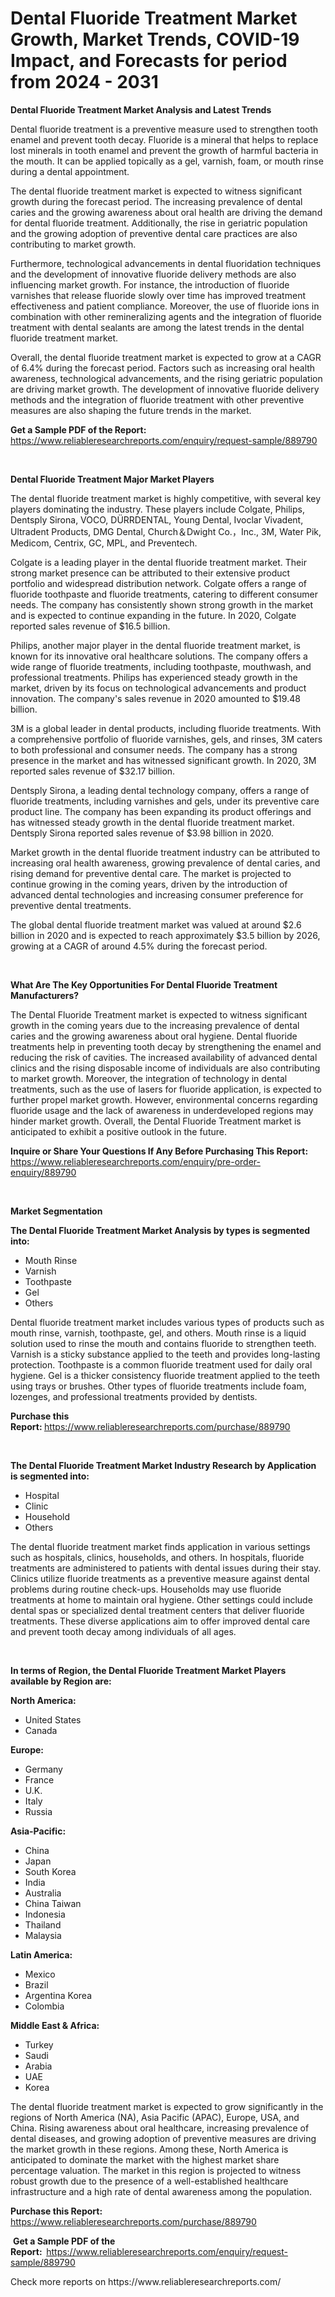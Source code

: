 <p><h1>Dental Fluoride Treatment Market Growth, Market Trends, COVID-19 Impact, and Forecasts for period from 2024 - 2031</h1></p><p><strong>Dental Fluoride Treatment Market Analysis and Latest Trends</strong></p>
<p><p>Dental fluoride treatment is a preventive measure used to strengthen tooth enamel and prevent tooth decay. Fluoride is a mineral that helps to replace lost minerals in tooth enamel and prevent the growth of harmful bacteria in the mouth. It can be applied topically as a gel, varnish, foam, or mouth rinse during a dental appointment.</p><p>The dental fluoride treatment market is expected to witness significant growth during the forecast period. The increasing prevalence of dental caries and the growing awareness about oral health are driving the demand for dental fluoride treatment. Additionally, the rise in geriatric population and the growing adoption of preventive dental care practices are also contributing to market growth.</p><p>Furthermore, technological advancements in dental fluoridation techniques and the development of innovative fluoride delivery methods are also influencing market growth. For instance, the introduction of fluoride varnishes that release fluoride slowly over time has improved treatment effectiveness and patient compliance. Moreover, the use of fluoride ions in combination with other remineralizing agents and the integration of fluoride treatment with dental sealants are among the latest trends in the dental fluoride treatment market.</p><p>Overall, the dental fluoride treatment market is expected to grow at a CAGR of 6.4% during the forecast period. Factors such as increasing oral health awareness, technological advancements, and the rising geriatric population are driving market growth. The development of innovative fluoride delivery methods and the integration of fluoride treatment with other preventive measures are also shaping the future trends in the market.</p></p>
<p><strong>Get a Sample PDF of the Report:&nbsp;</strong> <a href="https://www.reliableresearchreports.com/enquiry/request-sample/889790">https://www.reliableresearchreports.com/enquiry/request-sample/889790</a></p>
<p>&nbsp;</p>
<p><strong>Dental Fluoride Treatment Major Market Players</strong></p>
<p><p>The dental fluoride treatment market is highly competitive, with several key players dominating the industry. These players include Colgate, Philips, Dentsply Sirona, VOCO, DÜRRDENTAL, Young Dental, Ivoclar Vivadent, Ultradent Products, DMG Dental, Church＆Dwight Co.，Inc., 3M, Water Pik, Medicom, Centrix, GC, MPL, and Preventech.</p><p>Colgate is a leading player in the dental fluoride treatment market. Their strong market presence can be attributed to their extensive product portfolio and widespread distribution network. Colgate offers a range of fluoride toothpaste and fluoride treatments, catering to different consumer needs. The company has consistently shown strong growth in the market and is expected to continue expanding in the future. In 2020, Colgate reported sales revenue of $16.5 billion.</p><p>Philips, another major player in the dental fluoride treatment market, is known for its innovative oral healthcare solutions. The company offers a wide range of fluoride treatments, including toothpaste, mouthwash, and professional treatments. Philips has experienced steady growth in the market, driven by its focus on technological advancements and product innovation. The company's sales revenue in 2020 amounted to $19.48 billion.</p><p>3M is a global leader in dental products, including fluoride treatments. With a comprehensive portfolio of fluoride varnishes, gels, and rinses, 3M caters to both professional and consumer needs. The company has a strong presence in the market and has witnessed significant growth. In 2020, 3M reported sales revenue of $32.17 billion.</p><p>Dentsply Sirona, a leading dental technology company, offers a range of fluoride treatments, including varnishes and gels, under its preventive care product line. The company has been expanding its product offerings and has witnessed steady growth in the dental fluoride treatment market. Dentsply Sirona reported sales revenue of $3.98 billion in 2020.</p><p>Market growth in the dental fluoride treatment industry can be attributed to increasing oral health awareness, growing prevalence of dental caries, and rising demand for preventive dental care. The market is projected to continue growing in the coming years, driven by the introduction of advanced dental technologies and increasing consumer preference for preventive dental treatments.</p><p>The global dental fluoride treatment market was valued at around $2.6 billion in 2020 and is expected to reach approximately $3.5 billion by 2026, growing at a CAGR of around 4.5% during the forecast period.</p></p>
<p>&nbsp;</p>
<p><strong>What Are The Key Opportunities For Dental Fluoride Treatment Manufacturers?</strong></p>
<p><p>The Dental Fluoride Treatment market is expected to witness significant growth in the coming years due to the increasing prevalence of dental caries and the growing awareness about oral hygiene. Dental fluoride treatments help in preventing tooth decay by strengthening the enamel and reducing the risk of cavities. The increased availability of advanced dental clinics and the rising disposable income of individuals are also contributing to market growth. Moreover, the integration of technology in dental treatments, such as the use of lasers for fluoride application, is expected to further propel market growth. However, environmental concerns regarding fluoride usage and the lack of awareness in underdeveloped regions may hinder market growth. Overall, the Dental Fluoride Treatment market is anticipated to exhibit a positive outlook in the future.</p></p>
<p><strong>Inquire or Share Your Questions If Any Before Purchasing This Report:</strong> <a href="https://www.reliableresearchreports.com/enquiry/pre-order-enquiry/889790">https://www.reliableresearchreports.com/enquiry/pre-order-enquiry/889790</a></p>
<p>&nbsp;</p>
<p><strong>Market Segmentation</strong></p>
<p><strong>The Dental Fluoride Treatment Market Analysis by types is segmented into:</strong></p>
<p><ul><li>Mouth Rinse</li><li>Varnish</li><li>Toothpaste</li><li>Gel</li><li>Others</li></ul></p>
<p><p>Dental fluoride treatment market includes various types of products such as mouth rinse, varnish, toothpaste, gel, and others. Mouth rinse is a liquid solution used to rinse the mouth and contains fluoride to strengthen teeth. Varnish is a sticky substance applied to the teeth and provides long-lasting protection. Toothpaste is a common fluoride treatment used for daily oral hygiene. Gel is a thicker consistency fluoride treatment applied to the teeth using trays or brushes. Other types of fluoride treatments include foam, lozenges, and professional treatments provided by dentists.</p></p>
<p><strong>Purchase this Report:&nbsp;</strong><a href="https://www.reliableresearchreports.com/purchase/889790">https://www.reliableresearchreports.com/purchase/889790</a></p>
<p>&nbsp;</p>
<p><strong>The Dental Fluoride Treatment Market Industry Research by Application is segmented into:</strong></p>
<p><ul><li>Hospital</li><li>Clinic</li><li>Household</li><li>Others</li></ul></p>
<p><p>The dental fluoride treatment market finds application in various settings such as hospitals, clinics, households, and others. In hospitals, fluoride treatments are administered to patients with dental issues during their stay. Clinics utilize fluoride treatments as a preventive measure against dental problems during routine check-ups. Households may use fluoride treatments at home to maintain oral hygiene. Other settings could include dental spas or specialized dental treatment centers that deliver fluoride treatments. These diverse applications aim to offer improved dental care and prevent tooth decay among individuals of all ages.</p></p>
<p>&nbsp;</p>
<p><strong>In terms of Region, the Dental Fluoride Treatment Market Players available by Region are:</strong></p>
<p>
    <p> <strong> North America: </strong>
        <ul>
            <li>United States</li>
            <li>Canada</li>
        </ul>
        </p> 
    <p> <strong> Europe: </strong>
        <ul>
            <li>Germany</li>
            <li>France</li>
            <li>U.K.</li>
            <li>Italy</li>
            <li>Russia</li>
        </ul>
        </p> 
    <p> <strong> Asia-Pacific: </strong>
        <ul>
            <li>China</li>
            <li>Japan</li>
            <li>South Korea</li>
            <li>India</li>
            <li>Australia</li>
            <li>China Taiwan</li>
            <li>Indonesia</li>
            <li>Thailand</li>
            <li>Malaysia</li>
        </ul>
        </p> 
    <p> <strong> Latin America: </strong>
        <ul>
            <li>Mexico</li>
            <li>Brazil</li>
            <li>Argentina Korea</li>
            <li>Colombia</li>
        </ul>
        </p> 
    <p> <strong> Middle East & Africa: </strong>
        <ul>
            <li>Turkey</li>
            <li>Saudi</li>
            <li>Arabia</li>
            <li>UAE</li>
            <li>Korea</li>
        </ul>
    </p>
    </p>
<p><p>The dental fluoride treatment market is expected to grow significantly in the regions of North America (NA), Asia Pacific (APAC), Europe, USA, and China. Rising awareness about oral healthcare, increasing prevalence of dental diseases, and growing adoption of preventive measures are driving the market growth in these regions. Among these, North America is anticipated to dominate the market with the highest market share percentage valuation. The market in this region is projected to witness robust growth due to the presence of a well-established healthcare infrastructure and a high rate of dental awareness among the population.</p></p>
<p><strong>Purchase this Report: </strong><a href="https://www.reliableresearchreports.com/purchase/889790">https://www.reliableresearchreports.com/purchase/889790</a></p>
<p>&nbsp;<strong>Get a Sample PDF of the Report:&nbsp;&nbsp;</strong><a href="https://www.reliableresearchreports.com/enquiry/request-sample/889790">https://www.reliableresearchreports.com/enquiry/request-sample/889790</a></p>
<p><strong></strong></p>
<p>Check more reports on https://www.reliableresearchreports.com/</p>